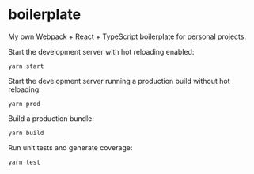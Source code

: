 # boilerplate
My own Webpack + React + TypeScript boilerplate for personal projects.

Start the development server with hot reloading enabled:
```
yarn start
```

Start the development server running a production build without hot reloading:
```
yarn prod
```

Build a production bundle:
```
yarn build
```

Run unit tests and generate coverage:
```
yarn test
```
